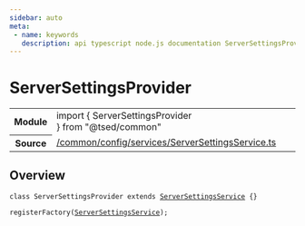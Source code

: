 ```yaml
---
sidebar: auto
meta:
 - name: keywords
   description: api typescript node.js documentation ServerSettingsProvider service
---
```

# ServerSettingsProvider <Badge text="Service" type="service"/>
<!-- Summary -->
<section class="symbol-info"><table class="is-full-width"><tbody><tr><th>Module</th><td><div class="lang-typescript"><span class="token keyword">import</span> { ServerSettingsProvider }&nbsp;<span class="token keyword">from</span>&nbsp;<span class="token string">"@tsed/common"</span></div></td></tr><tr><th>Source</th><td><a href="https://github.com/Romakita/ts-express-decorators/blob/v4.30.1/src//common/config/services/ServerSettingsService.ts#L0-L0">/common/config/services/ServerSettingsService.ts</a></td></tr></tbody></table></section>

<!-- Overview -->
## Overview


<pre><code class="typescript-lang "><span class="token keyword">class</span> ServerSettingsProvider <span class="token keyword">extends</span> <a href="/api/common/config/services/ServerSettingsService.html"><span class="token">ServerSettingsService</span></a> <span class="token punctuation">{</span><span class="token punctuation">}</span>

<span class="token function">registerFactory</span><span class="token punctuation">(</span><a href="/api/common/config/services/ServerSettingsService.html"><span class="token">ServerSettingsService</span></a><span class="token punctuation">)</span><span class="token punctuation">;</span>
</code></pre>